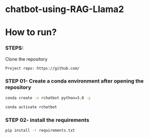 # chatbot-using-RAG-Llama2

# How to run?
### STEPS:

Clone the repository

```bash
Project repo: https://github.com/
```

### STEP 01- Create a conda environment after opening the repository

```bash
conda create -n rchatbot python=3.8 -y
```

```bash
conda activate rchatbot
```

### STEP 02- install the requirements
```bash
pip install -r requirements.txt
```

